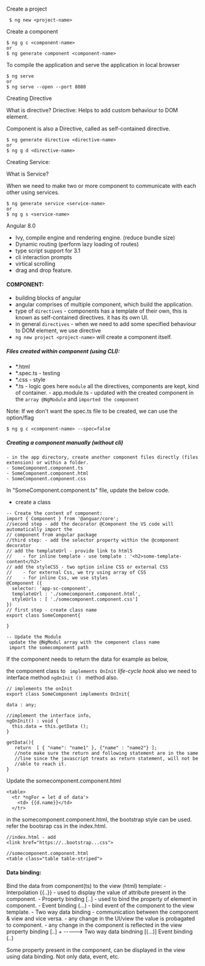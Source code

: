 
Create a project

```
 $ ng new <project-name>
```

Create a component

```
$ ng g c <component-name>
or
$ ng generate component <component-name>
```

To compile the application and serve the application in local browser
```
$ ng serve
or 
$ ng serve --open --port 8080
```

Creating Directive

What is directive?
Driective:
   Helps to add custom behaviour to DOM element.

Component is also a Directive, called as self-contained directive.

```
$ ng generate directive <directive-name>
or 
$ ng g d <directive-name>
```

Creating Service:

What is Service?

When we need to make two or more component to communicate with each other using services.

```
$ ng generate service <service-name>
or 
$ ng g s <service-name>
```

Angular 8.0
  - Ivy, compile engine and rendering engine. (reduce bundle size)
  - Dynamic routing (perform lazy loading of routes)
  - type script support for 3.1
  - cli interaction prompts 
  - virtical scrolling 
  - drag and drop feature.
  
#### COMPONENT:
  - building blocks of angular
  - angular comprises of multiple component, which build the application.
  - type of `directives` - components has a template of their own, this is known as self-contained directives. it has its own UI.
  - in general `directives` - when we need to add some specified behaviour to DOM element, we use directive
  - `ng new project <project-name>` will create a component itself.
  
##### Files created within component (using CLI):
   - \*.html 
   - \*.spec.ts - testing 
   - \*.css - style
   - \*.ts - logic goes here
  `module` all the directives, components are kept, kind of container.
    - app.module.ts - updated with the created component in the `array @NgModule` and `imported the component`
 
 Note: If we don't want the spec.ts file to be created, we can use the option/flag
 ```
 $ ng g c <component-name> --spec=false
 ```
 
 ##### Creating a component manually (without cli)
    - in the app directory, create another component files directly (files extension) or within a folder.
    - SomeComponent.component.ts 
    - SomeComponent.component.html
    - SomeComponent.component.css
 
 In "SomeComponent.component.ts" file, update the below code.
   - create a class
  ```
  -- Create the content of component:
  import { Component } from '@anguar/core';
  //second step - add the decorator @Component the VS code will automatically import the 
  // component from angular package
  //third step: - add the selector property within the @component decorator
  // add the templateUrl - provide link to html5
  //    - for inline template - use template : '<h2>some-template-content</h2>'
  // add the styleCSS - two option inline CSS or external CSS
  //    - for external Css, we try using array of CSS
  //    - for inline Css, we use styles
  @Component ({
    selector: 'app-sc-component',
    templateUrl : './somecomponent.component.html',
    styleUrls : [ './somecomponent.component.css']
  })
  // first step - create class name
  export class SomeComponent{
  
  }
  
  -- Update the Module
   update the @NgModul array with the component class name
   import the somecomponent path
  ```
  
 If the component needs to return the data for example as below,
 
 the component class to ` implements OnInit` *_life-cycle hook_* also we need to interface method `ngOnInit () ` method also. 
 
 ```
 // implements the onInit 
 export class SomeComponent implements OnInit{
 
 data : any;
 
 //implement the interface info,
 ngOnInit() : void {
   this.data = this.getData ();
 }
 
 getData(){
    return  [ { "name": "name1" }, {"name" : "name2"} ];
    //note make sure the return and following statement are in the same
    //line since the javascript treats as return statement, will not be
    //able to reach it.
 }
 ```
 
 Update the somecomponent.component.html
 ```
 <table>
   <tr *ngFor = let d of data'>
     <td> {{d.name}}</td>
   </tr>
 ```

in the somecomponent.component.html, the bootstrap style can be used.
refer the bootsrap css in the index.html.

```
//index.html - add 
<link href="https://..bootstrap...css">

//somecomponent.component.html
<table class="table table-striped">
```

#### Data binding:

Bind the data from component(ts) to the view (html) template:
    - Interpolation {{..}}
         - used to display the value of attribute present in the component.
    - Property binding  [..]
         - used to bind the property of element in component. 
    - Event binding  (...)
         - bind event of the component to the view template.
    - Two way data binding
         - communication between the component & view and vice versa.
         - any change in the UI/view the value is probagated to component.
         - any change in the component is reflected in the view
         property binding [..]
               +                 ----->   Two way data bindning [(...)]
         Event binding (..)

Some property present in the component, can be displayed in the view using data binding.
Not only data, event, etc.




 
 
  

